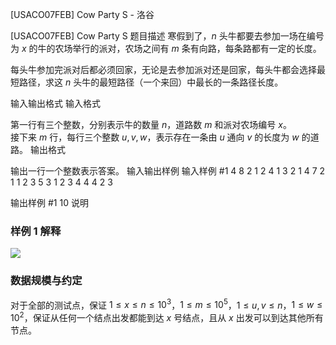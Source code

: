 



[USACO07FEB] Cow Party S - 洛谷














[USACO07FEB] Cow Party S
题目描述
寒假到了，$n$ 头牛都要去参加一场在编号为 $x$ 的牛的农场举行的派对，农场之间有 $m$ 条有向路，每条路都有一定的长度。

每头牛参加完派对后都必须回家，无论是去参加派对还是回家，每头牛都会选择最短路径，求这 $n$ 头牛的最短路径（一个来回）中最长的一条路径长度。

输入输出格式
输入格式

第一行有三个整数，分别表示牛的数量 $n$，道路数 $m$ 和派对农场编号 $x$。  
接下来 $m$ 行，每行三个整数 $u, v, w$，表示存在一条由 $u$ 通向 $v$ 的长度为 $w$ 的道路。
输出格式

输出一行一个整数表示答案。
输入输出样例
输入样例 #1
4 8 2
1 2 4
1 3 2
1 4 7
2 1 1
2 3 5
3 1 2
3 4 4
4 2 3

输出样例 #1
10
说明
### 样例 1 解释
![](https://cdn.luogu.com.cn/upload/image_hosting/rl3com2y.png)

### 数据规模与约定

对于全部的测试点，保证 $1 \leq x \leq n \leq 10^3$，$1 \leq m \leq 10^5$，$1 \leq u,v \leq n$，$1 \leq w \leq 10^2$，保证从任何一个结点出发都能到达 $x$ 号结点，且从 $x$ 出发可以到达其他所有节点。






